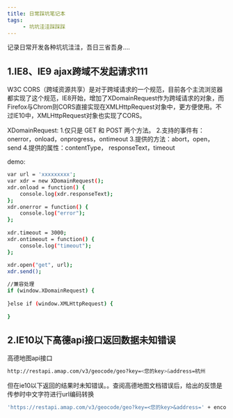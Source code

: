 ```yaml
---
title: 日常踩坑笔记本
tags:
     - 坑坑洼洼踩踩踩
---
```

记录日常开发各种坑坑洼洼，吾日三省吾身....

<!--more-->

## 1.IE8、IE9  ajax跨域不发起请求111

W3C CORS（跨域资源共享）是对于跨域请求的一个规范，目前各个主流浏览器都实现了这个规范，IE8开始，增加了XDomainRequest作为跨域请求的对象，而Firefox与Chrom则CORS直接实现在XMLHttpRequest对象中，更方便使用。不过IE10中，XMLHttpRequest对象也实现了CORS。

XDomainRequest:
1.仅只是 GET 和 POST 两个方法。
2.支持的事件有：onerror，onload，onprogress，ontimeout
3.提供的方法：abort，open，send
4.提供的属性：contentType， responseText，timeout

demo:
``` bash
var url = 'xxxxxxxxx';
var xdr = new XDomainRequest();
xdr.onload = function() {           
    console.log(xdr.responseText);
};
xdr.onerror = function() {
    console.log("error");
};
 
xdr.timeout = 3000;
xdr.ontimeout = function() {
    console.log("timeout");
};
 
xdr.open("get", url);
xdr.send();

//兼容处理
if (window.XDomainRequest) {
  
}else if (window.XMLHttpRequest) {
  
}
```

## 2.IE10以下高德api接口返回数据未知错误

高德地图api接口
``` bash
http://restapi.amap.com/v3/geocode/geo?key=<您的key>&address=杭州
```
但在ie10以下返回的结果时未知错误。。查阅高德地图文档错误后，给出的反馈是传参时中文字符进行url编码转换
``` bash
'https://restapi.amap.com/v3/geocode/geo?key=<您的key>&address=' + encodeURI(地址)
```